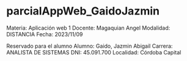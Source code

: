 # parcialAppWeb_GaidoJazmin
Materia: Aplicación web 1
Docente: Magaquian Angel
Modalidad: DISTANCIA
Fecha: 2023/11/09

Reservado para el alumno
Alumno: Gaido, Jazmin Abigail
Carrera: ANALISTA DE SISTEMAS
DNI: 45.091.700	
Localidad: Córdoba Capital
